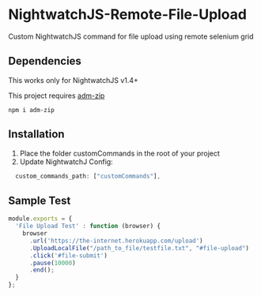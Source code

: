 # NightwatchJS-Remote-File-Upload
Custom NightwatchJS command for file upload using remote selenium grid

## Dependencies
This works only for NightwatchJS v1.4+

This project requires [adm-zip](https://www.npmjs.com/package/adm-zip)
```
npm i adm-zip
```

## Installation
1. Place the folder customCommands in the root of your project
2. Update NightwatchJ Config:
```javascript
  custom_commands_path: ["customCommands"],
```

## Sample Test
```javascript
module.exports = {
  'File Upload Test' : function (browser) {
    browser
      .url('https://the-internet.herokuapp.com/upload')
      .UploadLocalFile("/path_to_file/testfile.txt", "#file-upload")
      .click('#file-submit')
      .pause(10000)
      .end();
  }
};

```
